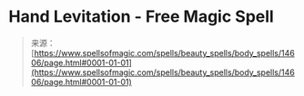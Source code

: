 <!--yml
category: 未分类
date: 2024-06-12 18:53:36
-->

# Hand Levitation - Free Magic Spell

> 来源：[https://www.spellsofmagic.com/spells/beauty_spells/body_spells/14606/page.html#0001-01-01](https://www.spellsofmagic.com/spells/beauty_spells/body_spells/14606/page.html#0001-01-01)